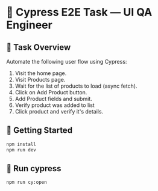 # 🧪 Cypress E2E Task — UI QA Engineer

## 🎯 Task Overview

Automate the following user flow using Cypress:

1. Visit the home page.
2. Visit Products page.
3. Wait for the list of products to load (async fetch).
4. Click on Add Product button.
5. Add Product fields and submit.
6. Verify product was added to list
7. Click product and verify it's details.

## 🚀 Getting Started

```bash
npm install
npm run dev
```

## 🚀 Run cypress

```bash
npm run cy:open
```
